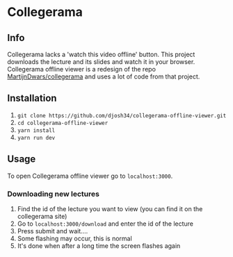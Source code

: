 # Collegerama

## Info

Collegerama lacks a 'watch this video offline' button. This project downloads the lecture and its slides and watch it in your browser.
Collegerama offline viewer is a redesign of the repo [MartijnDwars/collegerama](https://github.com/MartijnDwars/collegerama) and uses a lot of code from that project.

## Installation

1. `git clone https://github.com/djosh34/collegerama-offline-viewer.git`
2. `cd collegerama-offline-viewer`
3. `yarn install`
4. `yarn run dev`


## Usage

To open Collegerama offline viewer go to `localhost:3000`.

### Downloading new lectures

1. Find the id of the lecture you want to view (you can find it on the collegerama site)
2. Go to `localhost:3000/download` and enter the id of the lecture
3. Press submit and wait....
4. Some flashing may occur, this is normal
5. It's done when after a long time the screen flashes again
